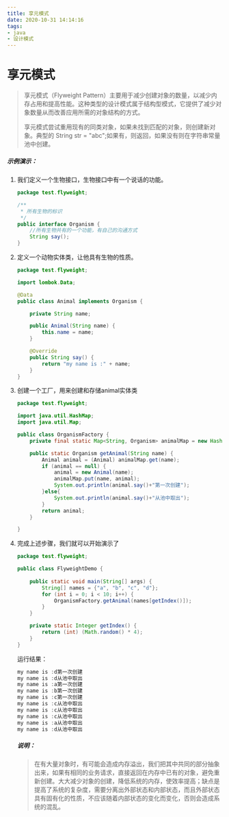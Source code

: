 ```yaml
---
title: 享元模式
date: 2020-10-31 14:14:16
tags:
- java
- 设计模式
---
```


# 享元模式

>享元模式（Flyweight Pattern）主要用于减少创建对象的数量，以减少内存占用和提高性能。这种类型的设计模式属于结构型模式，它提供了减少对象数量从而改善应用所需的对象结构的方式。
>
>享元模式尝试重用现有的同类对象，如果未找到匹配的对象，则创建新对象。典型的 String str = "abc";如果有，则返回，如果没有则在字符串常量池中创建。

##### 示例演示：

1. 我们定义一个生物接口，生物接口中有一个说话的功能。

   ```java
   package test.flyweight;
   
   /**
    * 所有生物的标识
    */
   public interface Organism {
       //所有生物共有的一个功能，有自己的沟通方式
       String say();
   }
   ```

2. 定义一个动物实体类，让他具有生物的性质。

   ```java
   package test.flyweight;
   
   import lombok.Data;
   
   @Data
   public class Animal implements Organism {
   
       private String name;
   
       public Animal(String name) {
           this.name = name;
       }
   
       @Override
       public String say() {
           return "my name is :" + name;
       }
   }
   ```

3. 创建一个工厂，用来创建和存储animal实体类

   ```java
   package test.flyweight;
   
   import java.util.HashMap;
   import java.util.Map;
   
   public class OrganismFactory {
       private final static Map<String, Organism> animalMap = new HashMap<>();
   
       public static Organism getAnimal(String name) {
           Animal animal = (Animal) animalMap.get(name);
           if (animal == null) {
               animal = new Animal(name);
               animalMap.put(name, animal);
               System.out.println(animal.say()+"第一次创建");
           }else{
               System.out.println(animal.say()+"从池中取出");
           }
           return animal;
       }
   
   }
   ```

4. 完成上述步骤，我们就可以开始演示了

   ```java
   package test.flyweight;
   
   public class FlyweightDemo {
       
       public static void main(String[] args) {
           String[] names = {"a", "b", "c", "d"};
           for (int i = 0; i < 10; i++) {
               OrganismFactory.getAnimal(names[getIndex()]);
           }
       }
   
       private static Integer getIndex() {
           return (int) (Math.random() * 4);
       }
   }
   ```

   运行结果：

   ```java
   my name is :d第一次创建
   my name is :d从池中取出
   my name is :a第一次创建
   my name is :b第一次创建
   my name is :c第一次创建
   my name is :c从池中取出
   my name is :c从池中取出
   my name is :c从池中取出
   my name is :a从池中取出
   my name is :d从池中取出
   ```

   ##### 说明：

   >在有大量对象时，有可能会造成内存溢出，我们把其中共同的部分抽象出来，如果有相同的业务请求，直接返回在内存中已有的对象，避免重新创建。大大减少对象的创建，降低系统的内存，使效率提高；缺点是提高了系统的复杂度，需要分离出外部状态和内部状态，而且外部状态具有固有化的性质，不应该随着内部状态的变化而变化，否则会造成系统的混乱。

